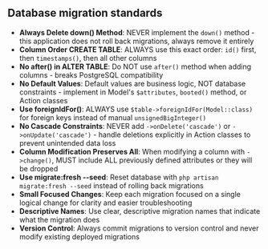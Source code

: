 ## Database migration standards

- **Always Delete down() Method**: NEVER implement the `down()` method - this application does not roll back migrations, always remove it entirely
- **Column Order CREATE TABLE**: ALWAYS use this exact order: `id()` first, then `timestamps()`, then all other columns
- **No after() in ALTER TABLE**: Do NOT use `after()` method when adding columns - breaks PostgreSQL compatibility
- **No Default Values**: Default values are business logic, NOT database constraints - implement in Model's `$attributes`, `booted()` method, or Action classes
- **Use foreignIdFor()**: ALWAYS use `$table->foreignIdFor(Model::class)` for foreign keys instead of manual `unsignedBigInteger()`
- **No Cascade Constraints**: NEVER add `->onDelete('cascade')` or `->onUpdate('cascade')` - handle deletions explicitly in Action classes to prevent unintended data loss
- **Column Modification Preserves All**: When modifying a column with `->change()`, MUST include ALL previously defined attributes or they will be dropped
- **Use migrate:fresh --seed**: Reset database with `php artisan migrate:fresh --seed` instead of rolling back migrations
- **Small Focused Changes**: Keep each migration focused on a single logical change for clarity and easier troubleshooting
- **Descriptive Names**: Use clear, descriptive migration names that indicate what the migration does
- **Version Control**: Always commit migrations to version control and never modify existing deployed migrations